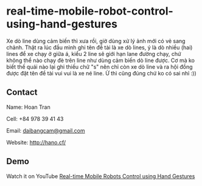 # real-time-mobile-robot-control-using-hand-gestures
 
 Xe dò line dùng cảm biến thì xưa rồi, giờ dùng xử lý ảnh mới có vẻ sang chảnh. Thật ra lúc đầu mình ghi tên đề tài là xe dò lines, ý là dò nhiều (hai) lines để xe chạy ở giữa á, kiểu 2 line sẽ giới hạn lane đường chạy, chứ không thể nào chạy đè trên line như dùng cảm biến dò line được. Cơ mà ko biết thế quái nào lại ghi thiếu chữ "s" nên chỉ còn xe dò line và ra hội đồng được đặt tên đề tài vui vui là xe né line. Ừ thì cũng đúng chứ ko có sai nhỉ :))

## Contact

Name: Hoan Tran

Cell: +84 978 39 41 43

Email: daibangcam@gmail.com

Website: http://hano.cf/

## Demo

Watch it on YouTube [Real-time Mobile Robots Control using Hand Gestures](https://youtu.be/oDCB2TC5M4U)
